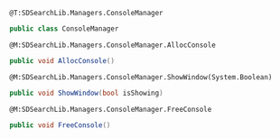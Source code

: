 ```
@T:SDSearchLib.Managers.ConsoleManager
```
```csharp
public class ConsoleManager
```
```
@M:SDSearchLib.Managers.ConsoleManager.AllocConsole
```
```csharp
public void AllocConsole()
```
```
@M:SDSearchLib.Managers.ConsoleManager.ShowWindow(System.Boolean)
```
```csharp
public void ShowWindow(bool isShowing)
```
```
@M:SDSearchLib.Managers.ConsoleManager.FreeConsole
```
```csharp
public void FreeConsole()
```
